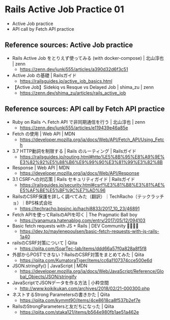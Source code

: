 # Rails Active Job Practice 01
- Active Job practice
- API call by Fetch API practice


## Reference sources: Active Job practice
- Rails Active Job をとりえず使ってみる (with docker-compose) | 北山淳也 | zenn
  - https://zenn.dev/junki555/articles/a390d32d6f3c51
- Active Job の基礎 | Railsガイド
  - https://railsguides.jp/active_job_basics.html
- 【Active Job】Sidekiq vs Resque vs Delayed Job | shima_zu | zenn
  - https://zenn.dev/shima_zu/articles/rails_active_job

## Reference sources: API call by Fetch API practice
- Ruby on Rails へ Fetch API で非同期通信を行う | 北山淳也 | zenn
  - https://zenn.dev/junki555/articles/e119439e46a85e
- Fetch の使用 | Web API | MDN
  - https://developer.mozilla.org/ja/docs/Web/API/Fetch_API/Using_Fetch
- 3.7 HTTP動詞を制限する | Rails のルーティング | Railsガイド
  - https://railsguides.jp/routing.html#http%E5%8B%95%E8%A9%9E%E3%82%92%E5%88%B6%E9%99%90%E3%81%99%E3%82%8B
- Response | Web API | MDN
  - https://developer.mozilla.org/ja/docs/Web/API/Response
- 3.1 CSRFへの対応策 | Rails セキュリティガイド | Railsガイド
  - https://railsguides.jp/security.html#csrf%E3%81%B8%E3%81%AE%E5%AF%BE%E5%BF%9C%E7%AD%96
- RailsのCSRF保護を詳しく調べてみた（翻訳）｜TechRacho（テックラッチョ）｜BPS株式会社
  - https://techracho.bpsinc.jp/hachi8833/2017_10_23/46891
- Fetch APIを使ってRailsのAPIを叩く | The Pragmatic Ball boy
  - https://yanamura.hatenablog.com/entry/2017/05/12/094103
- Basic fetch requests with JS + Rails | DEV Community 👩‍💻👨‍💻
  - https://dev.to/maylenepoulsen/basic-fetch-requests-with-js-rails-1a40
- railsのCSRF対策について | Qiita
  - https://qiita.com/SoarTec-lab/items/ddd66a57f0a828a8f5f8
- 外部からPOSTできない？RailsのCSRF対策をまとめてみた | Qiita
  - https://qiita.com/KumatoraTiger/items/cc6a1107374cce500e6d
- JSON.stringify() | JavaScript | MDN
  - https://developer.mozilla.org/ja/docs/Web/JavaScript/Reference/Global_Objects/JSON/stringify
- JavaScriptでJSONデータを作る方法 | 小粋空間
  - http://www.koikikukan.com/archives/2018/02/21-000300.php
- ネストするStrong Parametersの書きかた | Qiita
  - https://qiita.com/kymmt90/items/4ce8618ca8f537b2ef7e
- RailsのStrongParametersと友だちになった | Qiita
  - https://qiita.com/staka121/items/b564e980fb1ae51a462e
